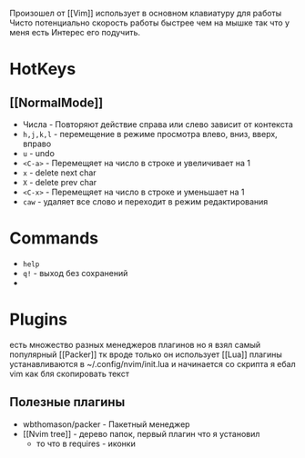 Произошел от [[Vim]] использует в основном клавиатуру для работы
Чисто потенциально скорость работы быстрее чем на мышке так что у меня
есть Интерес его подучить.
# HotKeys
## [[NormalMode]]
- Числа - Повторяют действие справа или слево зависит от контекста
 - `h,j,k,l` - перемещение в режиме просмотра влево, вниз, вверх, вправо
 - `u` - undo
 - `<C-a>` - Перемещяет на число в строке и увеличивает на 1
 - `x` - delete next char
 - `X` - delete prev char
 - `<C-x>` - Перемещяет на число в строке и уменьшает на 1
 - `caw` - удаляет все слово и переходит в режим редактирования 
# Commands
 - `help`
 - `q!` - выход без сохранений
 - 
# Plugins
есть множество разных менеджеров плагинов но я взял самый популярный
[[Packer]] тк вроде только он использует [[Lua]] 
плагины устанавливаются в ~/.config/nvim/init.lua
и начинается со скрипта я ебал vim как бля скопировать текст
## Полезные плагины
- wbthomason/packer - Пакетный менеджер
- [[Nvim tree]] - дерево папок, первый плагин что я установил
	-  то что в requires - иконки